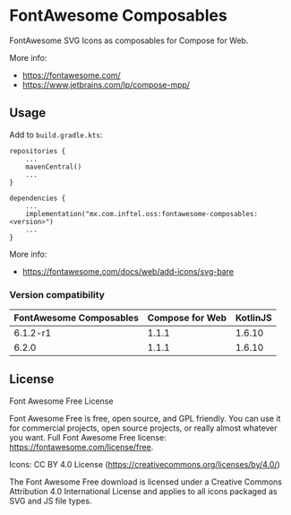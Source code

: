 # FontAwesome Composables

FontAwesome SVG Icons as composables for Compose for Web.

More info:

- https://fontawesome.com/
- https://www.jetbrains.com/lp/compose-mpp/

## Usage

Add to `build.gradle.kts`:

```
repositories {
    ...
    mavenCentral()
    ...
}

dependencies {
    ...
    implementation("mx.com.inftel.oss:fontawesome-composables:<version>")
    ...
}
```

More info:

- https://fontawesome.com/docs/web/add-icons/svg-bare

### Version compatibility

| FontAwesome Composables | Compose for Web | KotlinJS |
|-------------------------|-----------------|----------|
| 6.1.2-r1                | 1.1.1           | 1.6.10   |
| 6.2.0                   | 1.1.1           | 1.6.10   |
## License

Font Awesome Free License

Font Awesome Free is free, open source, and GPL friendly. You can use it for
commercial projects, open source projects, or really almost whatever you want.
Full Font Awesome Free license: https://fontawesome.com/license/free.

Icons: CC BY 4.0 License (https://creativecommons.org/licenses/by/4.0/)

The Font Awesome Free download is licensed under a Creative Commons
Attribution 4.0 International License and applies to all icons packaged
as SVG and JS file types.
